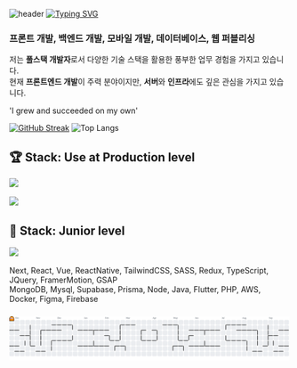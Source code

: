![header](https://capsule-render.vercel.app/api?type=waving&color=35ba78&text=&animation=twinkling&height=80)
[![Typing SVG](https://readme-typing-svg.demolab.com?font=Alkatra&weight=500&size=45&duration=3500&pause=3&color=35ba78&center=false&vCenter=false&multiline=true&repeat=true&width=1000&height=100&lines=👋+Hey+there,+I'm+Full-Stack+Marmot)](https://git.io/typing-svg)

### 프론트 개발, 백엔드 개발, 모바일 개발, 데이터베이스, 웹 퍼블리싱

저는 **풀스택 개발자**로서 다양한 기술 스택을 활용한 풍부한 업무 경험을 가지고 있습니다.    
현재 **프론트엔드 개발**이 주력 분야이지만, **서버**와 **인프라**에도 깊은 관심을 가지고 있습니다.    

'I grew and succeeded on my own'

[![GitHub Streak](https://streak-stats.demolab.com?user=HappyMarmot123&theme=vue-dark&border_radius=10&locale=ko)](https://git.io/streak-stats)
![Top Langs](https://github-readme-stats.vercel.app/api/top-langs/?username=HappyMarmot123&layout=compact&theme=vue-dark)


## 🏆 Stack: Use at Production level

<p align="left">
  <a href="https://skillicons.dev">
    <img src="https://skillicons.dev/icons?i=nextjs,react,vue,tailwind,sass,redux,ts,jquery" />
  </a>
</p>
<p align="left">
  <a href="https://skillicons.dev">
    <img src="https://skillicons.dev/icons?i=mongodb,mysql,supabase,prisma,nodejs,java" />
  </a>
</p>
    
## 🌱 Stack: Junior level

<p align="left">
  <a href="https://skillicons.dev/icons?i=css">
    <img src="https://skillicons.dev/icons?i=flutter,php,aws,docker,figma,firebase" />
  </a>
</p>

Next, React, Vue, ReactNative, TailwindCSS, SASS, Redux, TypeScript, JQuery, FramerMotion, GSAP    
MongoDB, Mysql, Supabase, Prisma, Node, Java, Flutter, PHP, AWS, Docker, Figma, Firebase      

###

<picture>
  <source media="(prefers-color-scheme: dark)" srcset="https://raw.githubusercontent.com/HappyMarmot123/HappyMarmot123/output/pacman-contribution-graph-dark.svg">
  <source media="(prefers-color-scheme: light)" srcset="https://raw.githubusercontent.com/HappyMarmot123/HappyMarmot123/output/pacman-contribution-graph.svg">
  <img alt="pacman contribution graph" src="https://raw.githubusercontent.com/HappyMarmot123/HappyMarmot123/output/pacman-contribution-graph.svg">
</picture>

###

